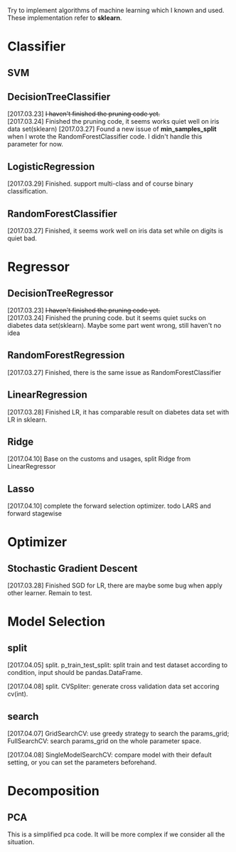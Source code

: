Try to implement algorithms of machine learning which I known and used. These implementation refer to **sklearn**.

# Classifier

## SVM

## DecisionTreeClassifier

[2017.03.23] ~~I haven't finished the pruning code yet.~~  
[2017.03.24] Finished the pruning code, it seems works quiet well on iris data set(sklearn)
[2017.03.27] Found a new issue of **min_samples_split** when I wrote the RandomForestClassifier code. I didn't handle this parameter for now.

## LogisticRegression
[2017.03.29] Finished. support multi-class and of course binary classification.
 
## RandomForestClassifier

[2017.03.27] Finished, it seems work well on iris data set while on digits is quiet bad. 

# Regressor

## DecisionTreeRegressor
[2017.03.23] ~~I haven't finished the pruning code yet.~~  
[2017.03.24] Finished the pruning code. but it seems quiet sucks on diabetes data set(sklearn). Maybe some part went wrong, still haven't no idea

## RandomForestRegression
[2017.03.27] Finished, there is the same issue as RandomForestClassifier
## LinearRegression

[2017.03.28] Finished LR, it has comparable result on diabetes data set with LR in sklearn.

## Ridge

[2017.04.10] Base on the customs and usages, split Ridge from LinearRegressor

## Lasso

[2017.04.10] complete the forward selection optimizer. todo LARS and forward stagewise

# Optimizer

## Stochastic Gradient Descent

[2017.03.28] Finished SGD for LR, there are maybe some bug when apply other learner. Remain to test. 

# Model Selection

## split

[2017.04.05] split. p_train_test_split: split train and test dataset according to condition, input should be pandas.DataFrame.

[2017.04.08] split. CVSpliter: generate cross validation data set accoring cv(int).

## search 

[2017.04.07] GridSearchCV: use greedy strategy to search the params_grid; FullSearchCV: search params_grid on the whole parameter space.

[2017.04.08] SingleModelSearchCV: compare model with their default setting, or you can set the parameters beforehand.
 

# Decomposition

## PCA
This is a simplified pca code. It will be more complex if we consider all the situation.